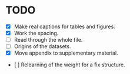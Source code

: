 TODO
====

- [x] Make real captions for tables and figures.
- [x] Work the spacing.
- [ ] Read through the whole file.
- [ ] Origins of the datasets.
- [x] Move appendix to supplementary material.
- [ ] Relearning of the weight for a fix structure.

